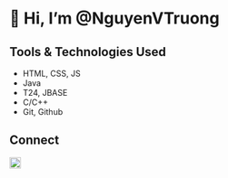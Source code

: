 # 👋 Hi, I’m @NguyenVTruong
## Tools & Technologies Used
- HTML, CSS, JS
- Java
- T24, JBASE
- C/C++
- Git, Github
## Connect


<img src="https://iconsplace.com/wp-content/uploads/_icons/ffffff/256/png/github-icon-18-256.png" width= "20;"></img>
